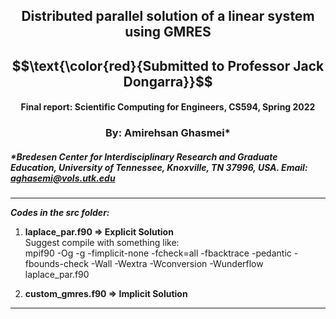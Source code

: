 ## $$\text{Distributed parallel solution of a linear system using GMRES}$$
## $$\text{\color{red}{Submitted to Professor Jack Dongarra}}$$
#### $$\text{Final report: Scientific Computing for Engineers, CS594, Spring 2022}$$
### $$\text{By: Amirehsan Ghasmei*}$$
##### *Bredesen Center for Interdisciplinary Research and Graduate Education, University of Tennessee, Knoxville, TN 37996, USA. Email: aghasemi@vols.utk.edu
---
***Codes in the src folder:*** 
1)  **laplace_par.f90  => Explicit Solution** \
Suggest compile with something like:\
mpif90 -Og -g -fimplicit-none -fcheck=all -fbacktrace -pedantic -fbounds-check -Wall -Wextra -Wconversion -Wunderflow laplace_par.f90

2)  **custom_gmres.f90 => Implicit Solution**
---




